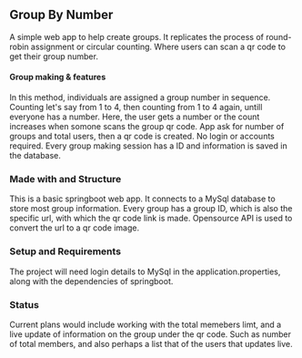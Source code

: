 
## Group By Number

A simple web app to help create groups. It replicates the process of round-robin assignment or circular counting. Where users can scan a qr code to get their group number.

#### Group making & features

In this method, individuals are assigned a group number in sequence. Counting let's say from 1 to 4, then counting from 1 to 4 again, untill everyone has a number. 
Here, the user gets a number or the count increases when somone scans the group qr code.
App ask for number of groups and total users, then a qr code is created. No login or accounts required. Every group making session has a ID and information is saved in the database. 

### Made with and Structure

This is a basic springboot web app. It connects to a MySql database to store most group information. Every group has a group ID, which is also the specific url, with which the qr code link is made. Opensource API is used to convert the url to a qr code image.

### Setup and Requirements 

The project will need login details to MySql in the application.properties, along with the dependencies of springboot. 

### Status

Current plans would include working with the total memebers limt, and a live update of information on the group under the qr code. Such as number of total members, and also perhaps a list that of the users that updates live. 
